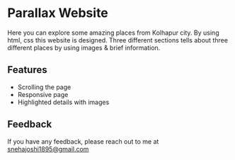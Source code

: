 # Parallax Website

Here you can explore some amazing places from Kolhapur city.
By using html, css this website is designed. Three different sections tells about three different places by using images & brief information.


## Features

- Scrolling the page
- Responsive page
- Highlighted details with images



## Feedback

If you have any feedback, please reach out to me at snehajoshi1895@gmail.com

